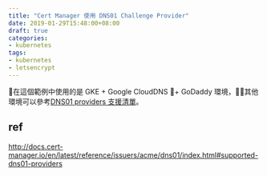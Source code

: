 ```yaml
---
title: "Cert Manager 使用 DNS01 Challenge Provider"
date: 2019-01-29T15:48:00+08:00
draft: true
categories:
- kubernetes
tags:
- kubernetes
- letsencrypt
---
```

在這個範例中使用的是 GKE + Google CloudDNS + GoDaddy 環境，其他環境可以參考[DNS01 providers 支援清單](http://docs.cert-manager.io/en/latest/reference/issuers/acme/dns01/index.html#supported-dns01-providers)。

## ref
<http://docs.cert-manager.io/en/latest/reference/issuers/acme/dns01/index.html#supported-dns01-providers>